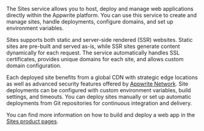 The Sites service allows you to host, deploy and manage web applications directly within the Appwrite platform. You can use this service to create and manage sites, handle deployments, configure domains, and set up environment variables.

Sites supports both static and server-side rendered (SSR) websites. Static sites are pre-built and served as-is, while SSR sites generate content dynamically for each request. The service automatically handles SSL certificates, provides unique domains for each site, and allows custom domain configuration.

Each deployed site benefits from a global CDN with strategic edge locations as well as advanced security features offered by [Appwrite Network](/docs/products/network). Site deployments can be configured with custom environment variables, build settings, and timeouts. You can deploy sites manually or set up automatic deployments from Git repositories for continuous integration and delivery.

You can find more information on how to build and deploy a web app in the [Sites product pages](/docs/products/sites).

